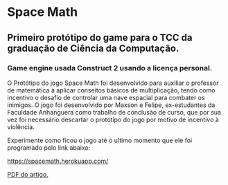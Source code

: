# Space Math
## Primeiro protótipo do game para o TCC da graduação de Ciência da Computação.

### Game engine usada Construct 2 usando a licença personal.

O Protótipo do jogo Space Math foi desenvolvido para auxiliar o professor de matemática à aplicar conseitos básicos de multiplicação, tendo como incentivo o desafio de controlar uma nave espacial para combater os inimigos. O jogo foi desenvolvido por Maxson e Felipe, ex-estudantes da Faculdade Anhanguera como trabalho de conclusão de curso, que por sua vez foi necessário descartar o protótipo do jogo por motivo de incentivo à violência.
 
Experimente como ficou o jogo até o ultimo momento que ele foi programado pelo link abaixo:

https://spacemath.herokuapp.com/

[PDF do artigo.](http://conic-semesp.org.br/anais/files/2013/trabalho-1000016358.pdf)
